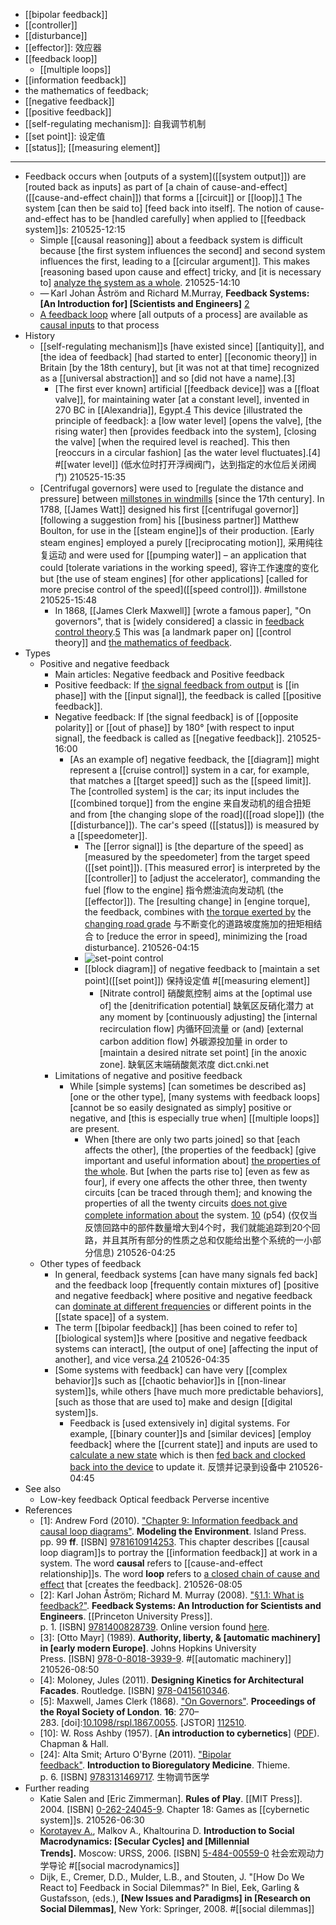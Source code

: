 - [[bipolar feedback]]
- [[controller]]
- [[disturbance]]
- [[effector]]: 效应器
- [[feedback loop]]
    - [[multiple loops]]
- [[information feedback]]
- the mathematics of feedback;
- [[negative feedback]]
- [[positive feedback]]
- [[self-regulating mechanism]]: 自我调节机制
- [[set point]]: 设定值
- [[status]]; [[measuring element]]
- ---
- Feedback occurs when [outputs of a system]([[system output]]) are [routed back as inputs] as part of [a chain of cause-and-effect]([[cause-and-effect chain]]) that forms a [[circuit]] or [[loop]].[1](((SJzAqLqJg))) The system [can then be said to] [feed back into itself]. The notion of cause-and-effect has to be [handled carefully] when applied to [[feedback system]]s:
210525-12:15
    - Simple [[causal reasoning]] about a feedback system is difficult because [the first system influences the second] and second system influences the first, leading to a [[circular argument]]. This makes [reasoning based upon cause and effect] tricky, and [it is necessary to] [analyze the system as a whole](((2ERIl2IZu))).
210525-14:10
    - — Karl Johan Åström and Richard M.Murray, __Feedback Systems: [An Introduction for] [Scientists and Engineers]__ [2](((KWxcPfaKv)))
    - [A feedback loop](https://en.wikipedia.org/wiki/File:General_Feedback_Loop.svg) where [all outputs of a process] are available as [causal inputs](((4gT3P9V1Z))) to that process
- History
    - [[self-regulating mechanism]]s [have existed since] [[antiquity]], and [the idea of feedback] [had started to enter] [[economic theory]] in Britain [by the 18th century], but [it was not at that time] recognized as a [[universal abstraction]] and so [did not have a name].[3]
        - [The first ever known] artificial [[feedback device]] was a [[float valve]], for maintaining water [at a constant level], invented in 270 BC in [[Alexandria]], Egypt.[4](((IMY4vZkFu))) This device [illustrated the principle of feedback]: a [low water level] [opens the valve], [the rising water] then [provides feedback into the system], [closing the valve] [when the required level is reached]. This then [reoccurs in a circular fashion] [as the water level fluctuates].[4] #[[water level]]
(低水位时打开浮阀阀门，达到指定的水位后关闭阀门)
210525-15:35
    - [Centrifugal governors] were used to [regulate the distance and pressure] between [millstones in windmills]([[windmill]]) [since the 17th century]. In 1788, [[James Watt]] designed his first [[centrifugal governor]] [following a suggestion from] his [[business partner]] Matthew Boulton, for use in the [[steam engine]]s of their production. [Early steam engines] employed a purely [[reciprocating motion]], 采用纯往复运动 and were used for [[pumping water]] – an application that could [tolerate variations in the working speed], 容许工作速度的变化 but [the use of steam engines] [for other applications] [called for more precise control of the speed]([[speed control]]). #millstone
210525-15:48
        - In 1868, [[James Clerk Maxwell]] [wrote a famous paper], "On governors", that is [widely considered] a classic in [feedback control theory](((4zSdF8eLA))).[5](((bTD0ynsB5))) This was [a landmark paper on] [[control theory]] and [the mathematics of feedback](((sy9FdFatr))).
- Types
    - Positive and negative feedback
        - Main articles: Negative feedback and Positive feedback
        - Positive feedback: If [the signal feedback from output](((p49eJTP10))) is [[in phase]] with the [[input signal]], the feedback is called [[positive feedback]].
        - Negative feedback: If [the signal feedback] is of [[opposite polarity]] or [[out of phase]] by 180° [with respect to input signal], the feedback is called as [[negative feedback]].
210525-16:00
            - [As an example of] negative feedback, the [[diagram]] might represent a [[cruise control]] system in a car, for example, that matches a [[target speed]] such as the [[speed limit]]. The [controlled system] is the car; its input includes the [[combined torque]] from the engine 来自发动机的组合扭矩 and from [the changing slope of the road]([[road slope]]) (the [[disturbance]]). The car's speed ([[status]]) is measured by a [[speedometer]]. 
                - The [[error signal]] is [the departure of the speed] as [measured by the speedometer] from the target speed ([[set point]]). [This measured error] is interpreted by the [[controller]] to [adjust the accelerator], commanding the fuel [flow to the engine] 指令燃油流向发动机 (the [[effector]]). The [resulting change] in [engine torque], the feedback, combines with [the torque exerted by](((0lMFkh8z7))) the [changing road grade](((lIYxvnhKO))) 与不断变化的道路坡度施加的扭矩相结合 to [reduce the error in speed], minimizing the [road disturbance].
210526-04:15
                - ![set-point control](https://upload.wikimedia.org/wikipedia/commons/e/ee/Set-point_control.png)
                - [[block diagram]] of negative feedback to [maintain a set point]([[set point]]) 保持设定值   #[[measuring element]]
                    - [Nitrate control] 硝酸氮控制 aims at the [optimal use of] the [denitrification potential] 缺氧区反硝化潜力 at any moment by [continuously adjusting] the [internal recirculation flow] 内循环回流量 or (and) [external carbon addition flow] 外碳源投加量 in order to [maintain a desired nitrate set point] [in the anoxic zone]. 缺氧区末端硝酸氮浓度 dict.cnki.net
        - Limitations of negative and positive feedback
            - While [simple systems] [can sometimes be described as] [one or the other type], [many systems with feedback loops] [cannot be so easily designated as simply] positive or negative, and [this is especially true when] [[multiple loops]] are present.
                - When [there are only two parts joined] so that [each affects the other], [the properties of the feedback] [give important and useful information about] [the properties of the whole](((2ERIl2IZu))). But [when the parts rise to] [even as few as four], if every one affects the other three, then twenty circuits [can be traced through them]; and knowing the properties of all the twenty circuits [does not give complete information about](((pFQCI1GuU))) the system. [10](((B58Ejra_L))) (p54)
(仅仅当反馈回路中的部件数量增大到4个时，我们就能追踪到20个回路，并且其所有部分的性质之总和仅能给出整个系统的一小部分信息)
210526-04:25
    - Other types of feedback
        - In general, feedback systems [can have many signals fed back] and the feedback loop [frequently contain mixtures of] [positive and negative feedback] where positive and negative feedback can [dominate at different frequencies](((p5wb7oZ8r))) or different points in the [[state space]] of a system.
        - The term [[bipolar feedback]] [has been coined to refer to] [[biological system]]s where [positive and negative feedback systems can interact], [the output of one] [affecting the input of another], and vice versa.[24](((S0xq-LFF4)))
210526-04:35
        - [Some systems with feedback] can have very [[complex behavior]]s such as [[chaotic behavior]]s in [[non-linear system]]s, while others [have much more predictable behaviors], [such as those that are used to] make and design [[digital system]]s.
            - Feedback is [used extensively in] digital systems. For example, [[binary counter]]s and [similar devices] [employ feedback] where the [[current state]] and inputs are used to [calculate a new state](((btrA1_APN))) which is then [fed back and clocked back into the device](((2Yc5yOwb5))) to update it. 反馈并记录到设备中
210526-04:45
- See also
    - Low-key feedback
Optical feedback
Perverse incentive
- References
    - [1]: Andrew Ford (2010). ["Chapter 9: Information feedback and causal loop diagrams"](https://books.google.com/books?id=38PJahZTzC0C&pg=PA99lpg). __Modeling the Environment__. Island Press. pp. 99 __ff__. [ISBN] [9781610914253](https://en.wikipedia.org/wiki/Special:BookSources/9781610914253). This chapter describes [[causal loop diagram]]s to portray the [[information feedback]] at work in a system. The word __causal__ refers to [[cause-and-effect relationship]]s. The word __loop__ refers to [a closed chain of cause and effect](((yRdSOH2nd))) that [creates the feedback].
210526-08:05
    - [2]: Karl Johan Åström; Richard M. Murray (2008). ["§1.1: What is feedback?"](https://books.google.com/books?id=cdG9fNqTDS8C&q=%22This+makes+reasoning+based+on+cause+and+effect+tricky%22&pg=PA1). __Feedback Systems: An Introduction for Scientists and Engineers__. [[Princeton University Press]]. p. 1. [ISBN] [9781400828739](https://en.wikipedia.org/wiki/Special:BookSources/9781400828739). Online version found [here](http://authors.library.caltech.edu/25062/1/Feedback08.pdf).
    - [3]: [Otto Mayr] (1989). __Authority, liberty, & [automatic machinery] in [early modern Europe]__. Johns Hopkins University Press. [ISBN] [978-0-8018-3939-9](https://en.wikipedia.org/wiki/Special:BookSources/978-0-8018-3939-9). #[[automatic machinery]]
210526-08:50
    - [4]: Moloney, Jules (2011). __Designing Kinetics for Architectural Facades__. Routledge. [ISBN] [978-0415610346](https://en.wikipedia.org/wiki/Special:BookSources/978-0415610346).
    - [5]: Maxwell, James Clerk (1868). ["On Governors"](https://doi.org/10.1098%2Frspl.1867.0055). __Proceedings of the Royal Society of London__. **16**: 270–283. [doi]:[10.1098/rspl.1867.0055](https://doi.org/10.1098%2Frspl.1867.0055). [JSTOR] [112510](https://www.jstor.org/stable/112510).
    - [10]: W. Ross Ashby (1957). [__An introduction to cybernetics__] ([PDF](http://pcp.vub.ac.be/books/IntroCyb.pdf)). Chapman & Hall.
    - [24]: Alta Smit; Arturo O'Byrne (2011). ["Bipolar feedback"](https://books.google.com/books?id=RzXAOUnCM3oC&pg=PA6). __Introduction to Bioregulatory Medicine__. Thieme. p. 6. [ISBN] [9783131469717](https://en.wikipedia.org/wiki/Special:BookSources/9783131469717). 生物调节医学
- Further reading
    - Katie Salen and [Eric Zimmerman]. __Rules of Play__. [[MIT Press]]. 2004. [ISBN] [0-262-24045-9](https://en.wikipedia.org/wiki/Special:BookSources/0-262-24045-9). Chapter 18: Games as [[cybernetic system]]s.
210526-06:30
    - [Korotayev A.](https://www.academia.edu/22215616/Introduction_to_Social_Macrodynamics_Secular_Cycles_and_Millennial_Trends), Malkov A., Khaltourina D. __Introduction to Social Macrodynamics: [Secular Cycles] and [Millennial Trends].__ Moscow: URSS, 2006. [ISBN] [5-484-00559-0](https://en.wikipedia.org/wiki/Special:BookSources/5-484-00559-0) 社会宏观动力学导论 #[[social macrodynamics]]
    - Dijk, E., Cremer, D.D., Mulder, L.B., and Stouten, J. "[How Do We React to] Feedback in Social Dilemmas?" In Biel, Eek, Garling & Gustafsson, (eds.), __[New Issues and Paradigms] in [Research on Social Dilemmas]__, New York: Springer, 2008. #[[social dilemmas]]
